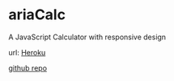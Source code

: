 ariaCalc
========

A JavaScript Calculator with responsive design

url: [Heroku](http://ariacalc.herokuapp.com/)

 [github repo](https://github.com/tomGdow/ariaCalc)
